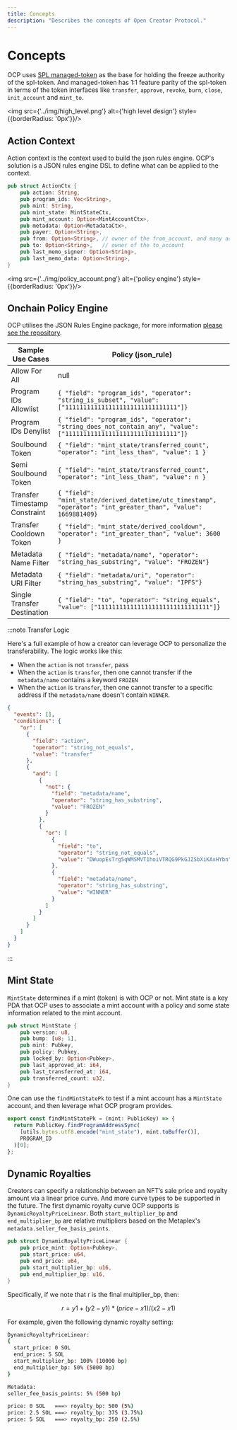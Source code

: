 ```yaml
---
title: Concepts
description: "Describes the concepts of Open Creator Protocol."
---
```


# Concepts

OCP uses [SPL managed-token](https://github.com/solana-labs/solana-program-library/tree/master/managed-token) as the
base for holding the freeze authority of the spl-token. And managed-token has 1:1
feature parity of the spl-token in terms of the token interfaces like `transfer`, `approve`, `revoke`, `burn`, `close`,
`init_account` and `mint_to`.

<img src={'../img/high_level.png'} alt={'high level design'} style={{borderRadius: '0px'}}/>

## Action Context

Action context is the context used to build the json rules engine. OCP's solution is a JSON rules engine DSL to define
what can be applied to the context.

```rust
pub struct ActionCtx {
    pub action: String,
    pub program_ids: Vec<String>,
    pub mint: String,
    pub mint_state: MintStateCtx,
    pub mint_account: Option<MintAccountCtx>,
    pub metadata: Option<MetadataCtx>,
    pub payer: Option<String>,
    pub from: Option<String>, // owner of the from_account, and many action's initiator
    pub to: Option<String>,   // owner of the to_account
    pub last_memo_signer: Option<String>,
    pub last_memo_data: Option<String>,
}
```

<img src={'../img/policy_account.png'} alt={'policy engine'} style={{borderRadius: '0px'}}/>

## Onchain Policy Engine

OCP utilises the JSON Rules Engine package, for more information [please see the repository](https://github.com/GopherJ/json-rules-engine-rs).

| Sample Use Cases | Policy (json_rule)  |
| ----------- | ----------- |
| Allow For All | null |
| Program IDs Allowlist | `{ "field": "program_ids", "operator": "string_is_subset", "value": ["1111111111111111111111111111111"]}` |
| Program IDs Denylist | `{ "field": "program_ids", "operator": "string_does_not_contain_any", "value": ["1111111111111111111111111111111"]}` |
| Soulbound Token | `{ "field": "mint_state/transferred_count", "operator": "int_less_than", "value": 1 }` |
| Semi Soulbound Token | `{ "field": "mint_state/transferred_count", "operator": "int_less_than", "value": n }` |
| Transfer Timestamp Constraint | `{ "field": "mint_state/derived_datetime/utc_timestamp", "operator": "int_greater_than", "value": 1669881409}` |
| Transfer Cooldown Token | `{ "field": "mint_state/derived_cooldown", "operator": "int_greater_than", "value": 3600 }` |
| Metadata Name Filter | `{ "field": "metadata/name", "operator": "string_has_substring", "value": "FROZEN"}` |
| Metadata URI Filter | `{ "field": "metadata/uri", "operator": "string_has_substring", "value": "IPFS"}` |
| Single Transfer Destination | `{ "field": "to", "operator": "string_equals", "value": ["1111111111111111111111111111111"]}` |

:::note Transfer Logic

Here's a full example of how a creator can leverage OCP to personalize the transferability. The logic works like this:

- When the `action` is not `transfer`, pass
- When the `action` is `transfer`, then one cannot transfer if the `metadata/name` contains a keyword `FROZEN`
- When the `action` is `transfer`, then one cannot transfer to a specific address if the `metadata/name` doesn't contain `WINNER`.

```json
{
  "events": [],
  "conditions": {
    "or": [
      {
        "field": "action",
        "operator": "string_not_equals",
        "value": "transfer"
      },
      {
        "and": [
          {
            "not": {
              "field": "metadata/name",
              "operator": "string_has_substring",
              "value": "FROZEN"
            }
          },
          {
            "or": [
              {
                "field": "to",
                "operator": "string_not_equals",
                "value": "DWuopEsTrg5qWMSMVT1hoiVTRQG9PkGJZSbXiKAxHYbn"
              },
              {
                "field": "metadata/name",
                "operator": "string_has_substring",
                "value": "WINNER"
              }
            ]
          }
        ]
      }
    ]
  }
}
```

:::

## Mint State

`MintState` determines if a mint (token) is with OCP or not. Mint state is a key PDA that OCP uses to associate a mint account with a policy and some state information related to the mint account.

```rust
pub struct MintState {
    pub version: u8,
    pub bump: [u8; 1],
    pub mint: Pubkey,
    pub policy: Pubkey,
    pub locked_by: Option<Pubkey>,
    pub last_approved_at: i64,
    pub last_transferred_at: i64,
    pub transferred_count: u32,
}
```

One can use the `findMintStatePk` to test if a mint account has a `MintState` account, and then leverage what OCP program provides.

```js
export const findMintStatePk = (mint: PublicKey) => {
  return PublicKey.findProgramAddressSync(
    [utils.bytes.utf8.encode("mint_state"), mint.toBuffer()],
    PROGRAM_ID
  )[0];
};
```

## Dynamic Royalties

Creators can specify a relationship between an NFT’s sale price and royalty amount via a linear price curve. And more
curve types to be supported in the future. The first dynamic royalty curve OCP supports is `DynamicRoyaltyPriceLinear`.
Both `start_multiplier_bp` and `end_multiplier_bp` are relative multipliers based on the
Metaplex's `metadata.seller_fee_basis_points`.

```rust
pub struct DynamicRoyaltyPriceLinear {
    pub price_mint: Option<Pubkey>,
    pub start_price: u64,
    pub end_price: u64,
    pub start_multiplier_bp: u16,
    pub end_multiplier_bp: u16,
}
```
Specifically, if we note that r is the final multiplier_bp, then:

$$
r = y1 + (y2 - y1) * (price - x1) / (x2 - x1)
$$

For example, given the following dynamic royalty setting:

```bash
DynamicRoyaltyPriceLinear:
{
  start_price: 0 SOL
  end_price: 5 SOL
  start_multiplier_bp: 100% (10000 bp)
  end_multiplier_bp: 50% (5000 bp)
}

Metadata:
seller_fee_basis_points: 5% (500 bp)

price: 0 SOL   ===> royalty_bp: 500 (5%)
price: 2.5 SOL ===> royalty_bp: 375 (3.75%)
price: 5 SOL   ===> royalty_bp: 250 (2.5%)
```
